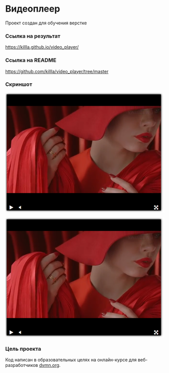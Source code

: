 # Видеоплеер
Проект создан для обучения верстке

### Ссылка на результат
https://killla.github.io/video_player/

### Ссылка на README
https://github.com/killla/video_player/tree/master

### Скриншот

![img](https://github.com/killla/video_player/blob/master/screenshot.png)

![img](screenshot.png)

### Цель проекта

Код написан в образовательных целях на онлайн-курсе для веб-разработчиков [dvmn.org](https://dvmn.org/).